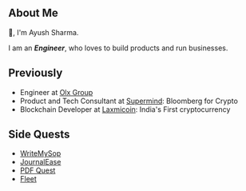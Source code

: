 ## About Me
👋, I'm Ayush Sharma.

I am an _**Engineer**_, who loves to build products and run businesses.


## Previously
* Engineer at [Olx Group](https://www.olxgroup.com/)
* Product and Tech Consultant at [Supermind](https://ektagrover.substack.com/p/supermind-the-bitter-taste-of-web3s): Bloomberg for Crypto
* Blockchain Developer at [Laxmicoin](https://laxmicoin.com/): India's First cryptocurrency

## Side Quests
* [WriteMySop](https://writemysop.framer.website/)
* [JournalEase](https://journalease.framer.website/)
* [PDF Quest](https://olxpert.streamlit.app/)
* [Fleet](https://chrome.google.com/webstore/detail/fleet/mebcmnhlefdecaoghkaincjnkepgjgib)